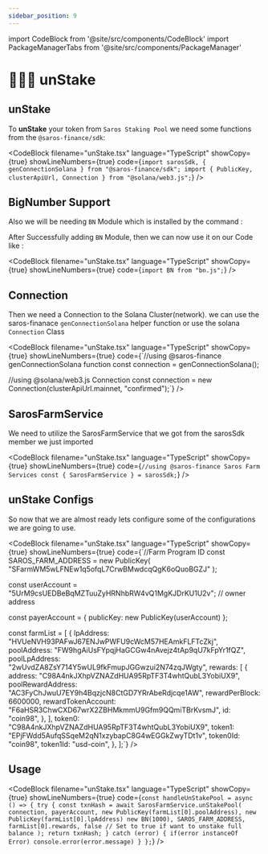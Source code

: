 ```yaml
---
sidebar_position: 9
---
```


import CodeBlock from '@site/src/components/CodeBlock'
import PackageManagerTabs from '@site/src/components/PackageManager'

# 👨🏾‍🌾 unStake

## unStake

To **unStake** your token from `Saros Staking Pool` we need some functions from the `@saros-finance/sdk`:

<CodeBlock
filename="unStake.tsx"
language="TypeScript"
showCopy={true}
showLineNumbers={true} code={`import sarosSdk, { genConnectionSolana } from "@saros-finance/sdk";
import { PublicKey, clusterApiUrl, Connection } from "@solana/web3.js";`} />

## BigNumber Support

Also we will be needing `BN` Module which is installed by the command :

<PackageManagerTabs title="Terminal" packageName='bn.js' />

After Successfully adding `BN` Module, then we can now use it on our Code like :

<CodeBlock
filename="unStake.tsx"
language="TypeScript"
showCopy={true}
showLineNumbers={true} code={`import BN from "bn.js";`} />

## Connection

Then we need a Connection to the Solana Cluster(network). we can use the saros-finanace `genConnectionSolana` helper function or use the solana `Connection` Class

<CodeBlock
filename="unStake.tsx"
language="TypeScript"
showCopy={true}
showLineNumbers={true} code={`//using @saros-finance genConnectionSolana function
const connection = genConnectionSolana();

//using @solana/web3.js Connection
const connection = new Connection(clusterApiUrl.mainnet, "confirmed");`} />

## SarosFarmService

We need to utilize the SarosFarmService that we got from the sarosSdk member we just imported

<CodeBlock
filename="unStake.tsx"
language="TypeScript"
showCopy={true}
showLineNumbers={true} code={`//using @saros-finance Saros Farm Services
const { SarosFarmService } = sarosSdk;`} />

## unStake Configs

So now that we are almost ready lets configure some of the configurations we are going to use.

<CodeBlock
filename="unStake.tsx"
language="TypeScript"
showCopy={true}
showLineNumbers={true} code={`//Farm Program ID
const SAROS_FARM_ADDRESS = new PublicKey(
"SFarmWM5wLFNEw1q5ofqL7CrwBMwdcqQgK6oQuoBGZJ"
);

const userAccount = "5UrM9csUEDBeBqMZTuuZyHRNhbRW4vQ1MgKJDrKU1U2v"; // owner address

const payerAccount = { publicKey: new PublicKey(userAccount) };

const farmList = [
{
lpAddress: "HVUeNVH93PAFwJ67ENJwPWFU9cWcM57HEAmkFLFTcZkj",
poolAddress: "FW9hgAiUsFYpqjHaGCGw4nAvejz4tAp9qU7kFpYr1fQZ",
poolLpAddress: "2wUvdZA8ZsY714Y5wUL9fkFmupJGGwzui2N74zqJWgty",
rewards: [
{
address: "C98A4nkJXhpVZNAZdHUA95RpTF3T4whtQubL3YobiUX9",
poolRewardAddress: "AC3FyChJwuU7EY9h4BqzjcN8CtGD7YRrAbeRdjcqe1AW",
rewardPerBlock: 6600000,
rewardTokenAccount: "F6aHSR3ChwCXD67wrX2ZBHMkmmU9Gfm9QQmiTBrKvsmJ",
id: "coin98",
},
],
token0: "C98A4nkJXhpVZNAZdHUA95RpTF3T4whtQubL3YobiUX9",
token1: "EPjFWdd5AufqSSqeM2qN1xzybapC8G4wEGGkZwyTDt1v",
token0Id: "coin98",
token1Id: "usd-coin",
},
];`} />

## Usage

<CodeBlock
filename="unStake.tsx"
language="TypeScript"
showCopy={true}
showLineNumbers={true} code={`const handleUnStakePool = async () => {
  try {
    const txnHash = await SarosFarmService.unStakePool(
      connection,
      payerAccount,
      new PublicKey(farmList[0].poolAddress),
      new PublicKey(farmList[0].lpAddress)
      new BN(1000),
      SAROS_FARM_ADDRESS,
      farmList[0].rewards,
      false // Set to true if want to unstake full balance
    );
    return txnHash;
  } catch (error) {
    if(error instanceOf Error) console.error(error.message)
  }
};`} />
